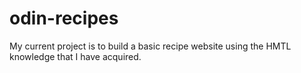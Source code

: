 # odin-recipes

My current project is to build a basic recipe website using the HMTL knowledge that I have acquired.

